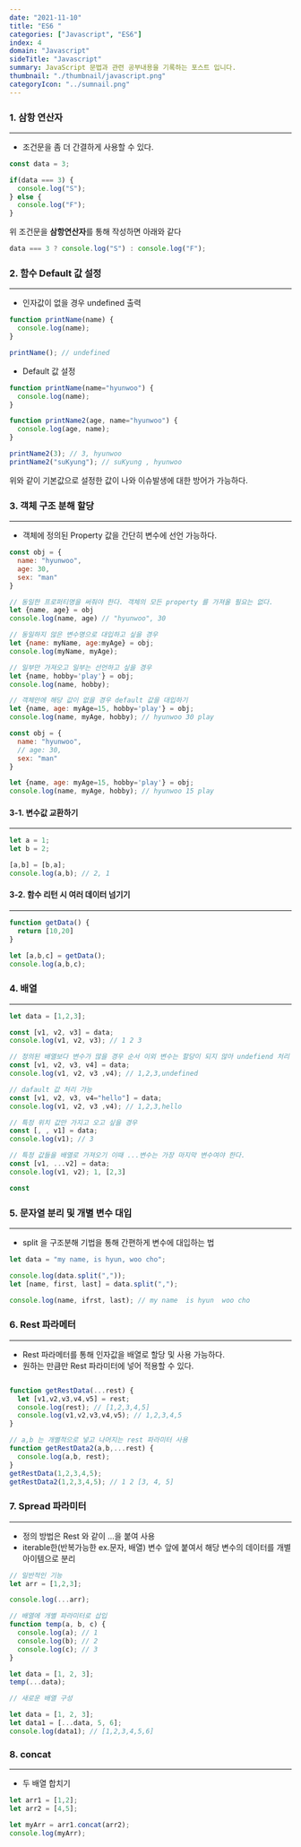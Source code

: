 ```yaml
---
date: "2021-11-10"
title: "ES6 "
categories: ["Javascript", "ES6"]
index: 4
domain: "Javascript"
sideTitle: "Javascript"
summary: JavaScript 문법과 관련 공부내용을 기록하는 포스트 입니다.
thumbnail: "./thumbnail/javascript.png"
categoryIcon: "../sumnail.png"
---
```


### 1. 삼항 연산자
***

* 조건문을 좀 더 간결하게 사용할 수 있다.

```js
const data = 3;

if(data === 3) {
  console.log("S");
} else {
  console.log("F");
}

```
위 조건문을 **삼항연산자**를 통해 작성하면 아래와 같다

```js
data === 3 ? console.log("S") : console.log("F");
```

### 2. 함수 Default 값 설정
***

* 인자값이 없을 경우 undefined 출력


```js
function printName(name) {
  console.log(name);
}

printName(); // undefined
```

* Default 값 설정

```js
function printName(name="hyunwoo") {
  console.log(name);
}

function printName2(age, name="hyunwoo") {
  console.log(age, name);
}

printName2(3); // 3, hyunwoo
printName2("suKyung"); // suKyung , hyunwoo
```
위와 같이 기본값으로 설정한 값이 나와 이슈발생에 대한 방어가 가능하다.

### 3. 객체 구조 분해 할당
***

* 객체에 정의된 Property 값을 간단히 변수에 선언 가능하다.

```js
const obj = {
  name: "hyunwoo",
  age: 30,
  sex: "man"
}

// 동일한 프로퍼티명을 써줘야 한다. 객체의 모든 property 를 가져올 필요는 없다.
let {name, age} = obj 
console.log(name, age) // "hyunwoo", 30

// 동일하지 않은 변수명으로 대입하고 싶을 경우
let {name: myName, age:myAge} = obj;
console.log(myName, myAge);

// 일부만 가져오고 일부는 선언하고 싶을 경우
let {name, hobby='play'} = obj;
console.log(name, hobby);

// 객체안에 해당 값이 없을 경우 default 값을 대입하기
let {name, age: myAge=15, hobby='play'} = obj;
console.log(name, myAge, hobby); // hyunwoo 30 play

const obj = {
  name: "hyunwoo",
  // age: 30,
  sex: "man"
}

let {name, age: myAge=15, hobby='play'} = obj;
console.log(name, myAge, hobby); // hyunwoo 15 play
```

#### 3-1. 변수값 교환하기
***

```js
let a = 1;
let b = 2;

[a,b] = [b,a];
console.log(a,b); // 2, 1
```

#### 3-2. 함수 리턴 시 여러 데이터 넘기기
***

```js
function getData() {
  return [10,20]
}

let [a,b,c] = getData();
console.log(a,b,c);

```

### 4. 배열
***

```js
let data = [1,2,3];

const [v1, v2, v3] = data;
console.log(v1, v2, v3); // 1 2 3

// 정의된 배열보다 변수가 많을 경우 순서 이외 변수는 할당이 되지 않아 undefiend 처리
const [v1, v2, v3, v4] = data;
console.log(v1, v2, v3 ,v4); // 1,2,3,undefined

// dafault 값 처리 가능
const [v1, v2, v3, v4="hello"] = data;
console.log(v1, v2, v3 ,v4); // 1,2,3,hello

// 특정 위치 값만 가지고 오고 싶을 경우
const [, , v1] = data;
console.log(v1); // 3

// 특정 값들을 배열로 가져오기 이때 ...변수는 가장 마지막 변수여야 한다.
const [v1, ...v2] = data;
console.log(v1, v2); 1, [2,3]

const
```

### 5. 문자열 분리 및 개별 변수 대입
***

* split 을 구조분해 기법을 통해 간편하게 변수에 대입하는 법

```js
let data = "my name, is hyun, woo cho";

console.log(data.split(","));
let [name, first, last] = data.split(",");

console.log(name, ifrst, last); // my name  is hyun  woo cho 

```

### 6. Rest 파라메터
***

* Rest 파라메터를 통해 인자값을 배열로 할당 및 사용 가능하다.
* 원하는 만큼만 Rest 파라미터에 넣어 적용할 수 있다.


```js

function getRestData(...rest) {
  let [v1,v2,v3,v4,v5] = rest;
  console.log(rest); // [1,2,3,4,5]
  console.log(v1,v2,v3,v4,v5); // 1,2,3,4,5
}

// a,b 는 개별적으로 넣고 나머지는 rest 파라미터 사용
function getRestData2(a,b,...rest) {
  console.log(a,b, rest);
}
getRestData(1,2,3,4,5); 
getRestData2(1,2,3,4,5); // 1 2 [3, 4, 5]


```


### 7. Spread 파라미터
***

* 정의 방법은 Rest 와 같이 ...을 붙여 사용
* iterable한(반복가능한 ex.문자, 배열) 변수 앞에 붙여서 해당 변수의 데이터를 개별 아이템으로 분리

```js
// 일반적인 기능
let arr = [1,2,3];

console.log(...arr);

// 배열에 개별 파라미터로 삽입
function temp(a, b, c) {
  console.log(a); // 1
  console.log(b); // 2
  console.log(c); // 3
}

let data = [1, 2, 3];
temp(...data);

// 새로운 배열 구성

let data = [1, 2, 3];
let data1 = [...data, 5, 6];
console.log(data1); // [1,2,3,4,5,6]

```

### 8. concat
***

* 두 배열 합치기

```js
let arr1 = [1,2];
let arr2 = [4,5];

let myArr = arr1.concat(arr2);
console.log(myArr);
```